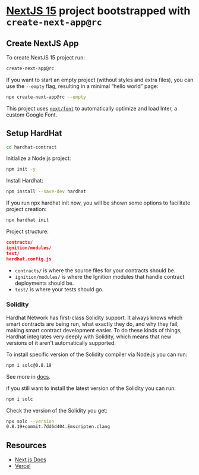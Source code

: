 # [NextJS 15](https://nextjs.org/blog/next-15-rc) project bootstrapped with `create-next-app@rc`

## Create NextJS App

To create NextJS 15 project run:

```Bash
create-next-app@rc
```

If you want to start an empty project (without styles and extra files), you can use the `--empty` flag, resulting in a minimal “hello world” page:

```Bash
npx create-next-app@rc --empty
```

This project uses [`next/font`](https://nextjs.org/docs/app/building-your-application/optimizing/fonts) to automatically optimize and load Inter, a custom Google Font.


## Setup HardHat

```Bash
cd hardhat-contract
```

Initialize a Node.js project:
```Bash
npm init -y
```

Install Hardhat:
```Bash
npm install --save-dev hardhat
```

If you run npx hardhat init now, you will be shown some options to facilitate project creation:
```Bash
npx hardhat init
```

Project structure:
```JSON
contracts/
ignition/modules/
test/
hardhat.config.js
```

- `contracts/` is where the source files for your contracts should be.
- `ignition/modules/` is where the Ignition modules that handle contract deployments should be.
- `test/` is where your tests should go.

### Solidity
Hardhat Network has first-class Solidity support. It always knows which smart contracts are being run, what exactly they do, and why they fail, making smart contract development easier. To do these kinds of things, Hardhat integrates very deeply with Solidity, which means that new versions of it aren't automatically supported.

To install specific version of the Solidity compiler via Node.js you can run:
```Bash
npm i solc@0.8.19
```
See more in [docs](https://hardhat.org/hardhat-runner/docs/reference/solidity-support).

if you still want to install the latest version of the Solidity you can run:
```Bash
npm i solc
```
Check the version of the Solidity you get:
```Bash
npx solc --version
0.8.19+commit.7dd6d404.Emscripten.clang
```


## Resources

- [Next.js Docs](https://nextjs.org/docs)
- [Vercel](https://vercel.com/new?utm_medium=default-template&filter=next.js&utm_source=create-next-app&utm_campaign=create-next-app-readme)
